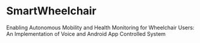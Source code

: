 # SmartWheelchair
Enabling Autonomous Mobility and Health  Monitoring for Wheelchair Users: An Implementation of Voice and Android App Controlled System
